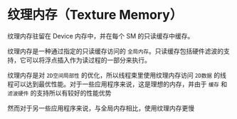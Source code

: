 
&emsp;
# 纹理内存（Texture Memory）
纹理内存驻留在 Device 内存中，并在每个 SM 的只读缓存中缓存。

纹理内存是一种通过指定的只读缓存访问的 `全局内存`。只读缓存包括硬件滤波的支持，它可以将浮点插入作为读过程的一部分来执行。

纹理内存是对 `2D空间局部性` 的优化，所以线程束里使用纹理内存访问 `2D数据` 的线程可以达到最优性能。对于一些应用程序来说，这是理想的内存，并由于 `缓存` 和 `滤波硬件` 的支持所以有较好的性能优势

然而对于另一些应用程序来说，与全局内存相比，使用纹理内存更慢

